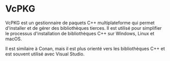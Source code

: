 # VcPKG

VcPKG est un gestionnaire de paquets C++ multiplateforme qui permet d'installer et de gérer des bibliothèques tierces. Il est utilisé pour simplifier le processus d'installation de bibliothèques C++ sur Windows, Linux et macOS.

Il est similaire à Conan, mais il est plus orienté vers les bibliothèques C++ et est souvent utilisé avec Visual Studio.